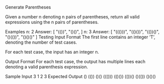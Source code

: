 Generate Parentheses


Given a number n denoting n pairs of parentheses, return all valid expressions using the n pairs of parentheses.

Examples
n: 2
Answer: [
    "(())",
    "()()",
]
n: 3
Answer: [
    "((()))",
    "(()())",
    "(())()",
    "()(())",
    "()()()"
]
Testing
Input Format
The first line contains an integer ‘T’, denoting the number of test cases.

For each test case, the input has an integer n.

Output Format
For each test case, the output has multiple lines each denoting a valid parenthesis expression.

Sample Input
3
1
2
3
Expected Output
()
(())
()()
((()))
(()())
(())()
()(())
()()()